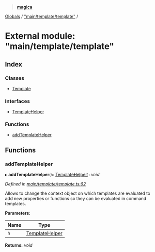 > **[magica](../README.md)**

[Globals](../README.md) / ["main/template/template"](_main_template_template_.md) /

# External module: "main/template/template"

## Index

### Classes

* [Template](../classes/_main_template_template_.template.md)

### Interfaces

* [TemplateHelper](../interfaces/_main_template_template_.templatehelper.md)

### Functions

* [addTemplateHelper](_main_template_template_.md#addtemplatehelper)

## Functions

###  addTemplateHelper

▸ **addTemplateHelper**(`h`: [TemplateHelper](../interfaces/_main_template_template_.templatehelper.md)): *void*

*Defined in [main/template/template.ts:62](https://github.com/cancerberoSgx/magica/blob/7866695/src/main/template/template.ts#L62)*

Allows to change the context object on which templates are evaluated to add new properties or functions
so they can be evaluated in command templates.

**Parameters:**

Name | Type |
------ | ------ |
`h` | [TemplateHelper](../interfaces/_main_template_template_.templatehelper.md) |

**Returns:** *void*